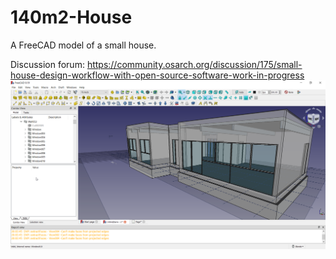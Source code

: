 # 140m2-House
A FreeCAD model of a small house.

Discussion forum: 
https://community.osarch.org/discussion/175/small-house-design-workflow-with-open-source-software-work-in-progress
![140m2 House modelled with FreeCAD](https://github.com/bitacovir/140m2-House/blob/main/jrn5rwuo4xxk.png)

